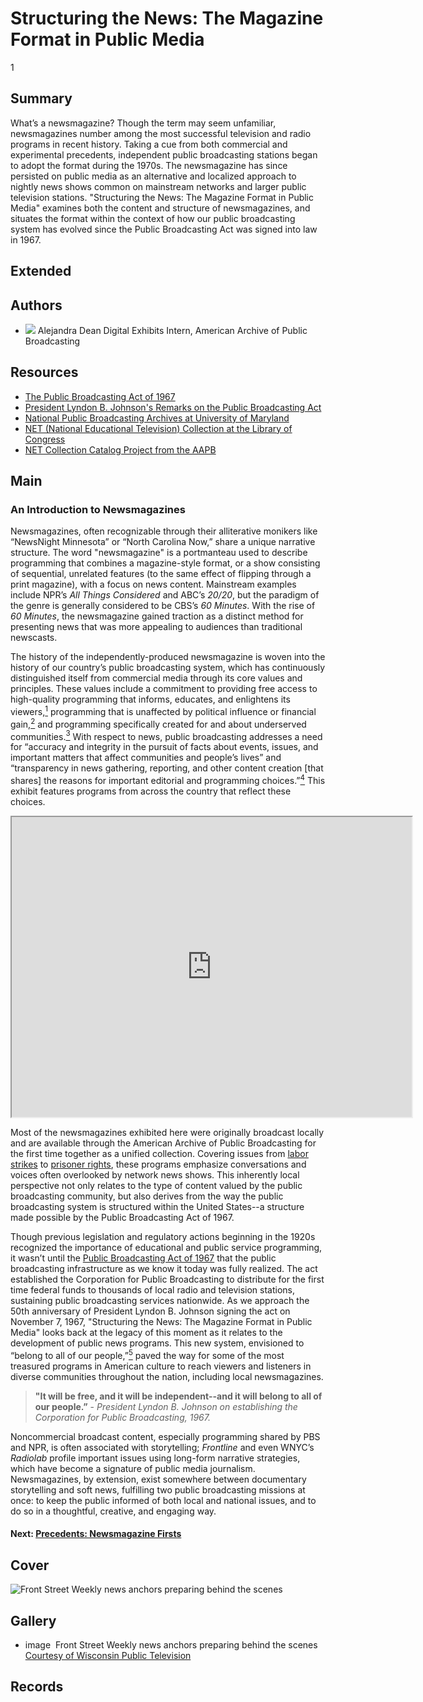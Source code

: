 # Structuring the News: The Magazine Format in Public Media

1

## Summary

What’s a newsmagazine? Though the term may seem unfamiliar, newsmagazines number among the most successful television and radio programs in recent history. Taking a cue from both commercial and experimental precedents, independent public broadcasting stations began to adopt the format during the 1970s. The newsmagazine has since persisted on public media as an alternative and localized approach to nightly news shows common on mainstream networks and larger public television stations. "Structuring the News: The Magazine Format in Public Media" examines both the content and structure of newsmagazines, and situates the format within the context of how our public broadcasting system has evolved since the Public Broadcasting Act was signed into law in 1967.

## Extended

## Authors

- <img class="img-circle pull-left" src="https://s3.amazonaws.com/americanarchive.org/staff/adeanheadshot.jpg"/>
  <a class="name">Alejandra Dean</a>
  <a class="title">Digital Exhibits Intern, American Archive of Public Broadcasting</a>

## Resources

- [The Public Broadcasting Act of 1967](http://www.cpb.org/aboutpb/act)
- [President Lyndon B. Johnson's Remarks on the Public Broadcasting Act](http://www.cpb.org/aboutpb/act/remarks)
- [National Public Broadcasting Archives at University of Maryland](http://www.lib.umd.edu/special/collections/massmedia/publicandeducationalbroadcasting)
- [NET (National Educational Television) Collection at the Library of Congress](http://www.loc.gov/rr/mopic/tvcoll.html#tele)
- [NET Collection Catalog Project from the AAPB](http://americanarchive.org/about-the-american-archive/projects/net-catalog)

## Main

### An Introduction to Newsmagazines

Newsmagazines, often recognizable through their alliterative monikers like “NewsNight Minnesota” or “North Carolina Now,” share a unique narrative structure. The word "newsmagazine" is a portmanteau used to describe programming that combines a magazine-style format, or a show consisting of sequential, unrelated features (to the same effect of flipping through a print magazine), with a focus on news content. Mainstream examples include NPR’s *All Things Considered* and ABC’s *20/20*, but the paradigm of the genre is generally considered to be CBS’s *60 Minutes*. With the rise of *60 Minutes*, the newsmagazine gained traction as a distinct method for presenting news that was more appealing to audiences than traditional newscasts.

The history of the independently-produced newsmagazine is woven into the history of our country’s public broadcasting system, which has continuously distinguished itself from commercial media through its core values and principles. These values include a commitment to providing free access to high-quality programming that informs, educates, and enlightens its viewers,[<sup>1</sup>](/exhibits/newsmagazines/notes#1) programming that is unaffected by political influence or financial gain,[<sup>2</sup>](/exhibits/newsmagazines/notes#2) and programming specifically created for and about underserved communities.[<sup>3</sup>](/exhibits/newsmagazines/notes#3) With respect to news, public broadcasting addresses a need for “accuracy and integrity in the pursuit of facts about events, issues, and important matters that affect communities and people’s lives” and “transparency in news gathering, reporting, and other content creation [that shares] the reasons for important editorial and programming choices.”[<sup>4</sup>](/exhibits/newsmagazines/notes#4) This exhibit features programs from across the country that reflect these choices.

<iframe src="https://www.google.com/maps/d/embed?mid=1NJ7ZWitSg9maX_ootO-zmTf2Pq8&hl=en" width="640" height="480"></iframe>

Most of the newsmagazines exhibited here were originally broadcast locally and are available through the American Archive of Public Broadcasting for the first time together as a unified collection. Covering issues from [labor strikes](/catalog/cpb-aacip_29-79h44svk) to [prisoner rights](/catalog/cpb-aacip_153-48ffbpfc), these programs emphasize conversations and voices often overlooked by network news shows. This inherently local perspective not only relates to the type of content valued by the public broadcasting community, but also derives from the way the public broadcasting system is structured within the United States--a structure made possible by the Public Broadcasting Act of 1967.

Though previous legislation and regulatory actions beginning in the 1920s recognized the importance of educational and public service programming, it wasn’t until the [Public Broadcasting Act of 1967](http://www.cpb.org/aboutpb/act) that the public broadcasting infrastructure as we know it today was fully realized. The act established the Corporation for Public Broadcasting to distribute for the first time federal funds to thousands of local radio and television stations, sustaining public broadcasting services nationwide. As we approach the 50th anniversary of President Lyndon B. Johnson signing the act on November 7, 1967, "Structuring the News: The Magazine Format in Public Media" looks back at the legacy of this moment as it relates to the development of public news programs. This new system, envisioned to “belong to all of our people,”[<sup>5</sup>](/exhibits/newsmagazines/notes#5) paved the way for some of the most treasured programs in American culture to reach viewers and listeners in diverse communities throughout the nation, including local newsmagazines.

> **"It will be free, and it will be independent--and it will belong to all of our people.”** - *President Lyndon B. Johnson on establishing the Corporation for Public Broadcasting, 1967.*

Noncommercial broadcast content, especially programming shared by PBS and NPR, is often associated with storytelling; *Frontline* and even WNYC’s *Radiolab* profile important issues using long-form narrative strategies, which have become a signature of public media journalism. Newsmagazines, by extension, exist somewhere between documentary storytelling and soft news, fulfilling two public broadcasting missions at once: to keep the public informed of both local and national issues, and to do so in a thoughtful, creative, and engaging way.

#### Next: [Precedents: Newsmagazine Firsts](/exhibits/newsmagazines/precedents)

## Cover
  <img title="Cover Image" alt="Front Street Weekly news anchors preparing behind the scenes" src="https://s3.amazonaws.com/americanarchive.org/exhibits/AAPB_Exhibit_Newsmagazines_image1.jpg">

## Gallery
  - <a class="type">image</a>
    <img alt="" src="https://s3.amazonaws.com/americanarchive.org/exhibits/AAPB_Exhibit_Newsmagazines_image1.jpg">
    <a class="caption-text">Front Street Weekly news anchors preparing behind the scenes</a>
    <a class="credit-link" href="http://americanarchive.org/catalog/cpb-aacip_29-79h44svk">Courtesy of Wisconsin Public Television</a>
     <a class="asset-url" href="http://americanarchive.org/catalog/cpb-aacip_29-79h44svk"></a>

## Records
